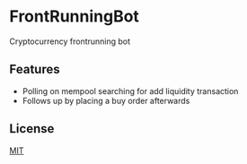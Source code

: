 # FrontRunningBot
Cryptocurrency frontrunning bot

## Features
- Polling on mempool searching for add liquidity transaction
- Follows up by placing a buy order afterwards 

## License
[MIT](https://choosealicense.com/licenses/mit)
